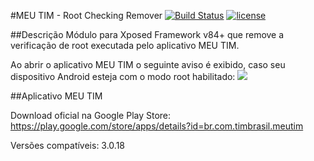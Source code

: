 #MEU TIM - Root Checking Remover
[![Build Status](https://travis-ci.org/glauberlima/MEUTIM-RootCheckingRemover.svg?branch=master)](https://travis-ci.org/glauberlima/MEUTIM-RootCheckingRemover)
[![license](https://img.shields.io/github/license/mashape/apistatus.svg?maxAge=2592000)](https://github.com/glauberlima/MEUTIM-RootCheckingRemover/blob/master/LICENSE)

##Descrição
Módulo para Xposed Framework v84+ que remove a verificação de root executada pelo aplicativo MEU TIM.

Ao abrir o aplicativo MEU TIM o seguinte aviso é exibido, caso seu dispositivo Android esteja com o modo root habilitado:
![](https://raw.githubusercontent.com/glauberlima/MEUTIM-RootCheckingRemover/master/doc/meutim_root_message.png)

##Aplicativo MEU TIM

Download oficial na Google Play Store:
https://play.google.com/store/apps/details?id=br.com.timbrasil.meutim

Versões compatíveis:
3.0.18
